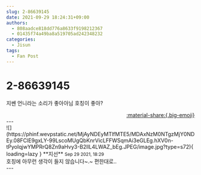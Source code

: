 ```yaml
---
slug: 2-86639145
date: 2021-09-29 18:24:31+09:00
authors:
  - 808aadce818dd776a8633f9198212367
  - 01435f74a49ba8a519705ad242348232
categories:
  - Jisun
tags:
  - Fan Post
---
```


# 2-86639145

<div class="post-container" markdown="1">
<div class="content-container md-sidebar__scrollwrap" markdown="1">

지쎈 언니라는 소리가 좋아아님 호칭이 좋아?

</div>
</div>

<div style="text-align: right;" markdown="1">
<a href="https://weverse.io/fromis9/fanpost/2-86639145" style="text-align: right;">:material-share:{.big-emoji}</a>
</div>
---

<div class="comments-container md-sidebar__scrollwrap" markdown="1">
<div class="comment" markdown="1">
<div class='id-container' markdown="1">
![](https://phinf.wevpstatic.net/MjAyNDEyMTlfMTE5/MDAxNzM0NTgzMjY0NDEy.08FClE9gxLY-99LscoMUgQbKnrVicLFFWSqmAi3eGLEg.hXV0n-tPyoIqjwYMPRrQ8Zn9aHvy3-B2llL4LWAZ_bEg.JPEG/image.jpg?type=s72){ loading=lazy }
**<span class="artist">지선</span>** <small>Sep 29 2021, 18:29</small><br>
</div>
<div class='comment-body' markdown="1">
호칭에 아무런 생각이 들지 않습니다~.~ 편한대로..
</div>
</div>
</div>
---
